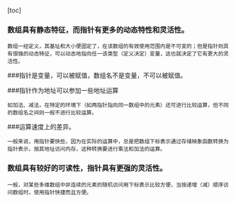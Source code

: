 [toc]


### 数组具有静态特征，而指针有更多的动态特性和灵活性。

	数组一经定义，其基址和大小便固定了，在该数组的有效使用范围内是不可变的；但是指针则具有很强的动态特征，可以动态地指向任一该类型（定义决定）变量，这也就决定了它有更大的灵活性。

###指针是变量，可以被赋值，数组名不是变量，不可以被赋值。

###指针作为地址可以参加一些地址运算

	如加法、减法，在特定的环境下（如两指针指向同一数组中的元素）还可进行比较运算，但不同的数组名之间则一般不进行比较运算。

###运算速度上的差异。

	一般来说，用指针要快些，因为在实际的运算中，总是把数组下标表示通过存储映象函数转换为指针表示，按其地址访问内存，这种转换要进行乘法和加法的运算。

### 数组具有较好的可读性，指针具有更强的灵活性。

	一般，对某些多维数组中非连续的元素的随机访问用下标表示比较方便，当按递增（减）顺序访问数组时，使用指针快捷而且方便。
